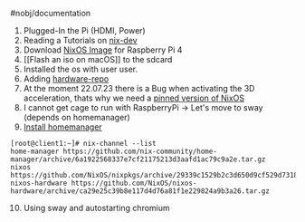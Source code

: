#nobj/documentation 

1. Plugged-In the Pi (HDMI, Power)
2. Reading a Tutorials on [nix-dev](https://nix.dev/tutorials/nixos/installing-nixos-on-a-raspberry-pi)
3. Download [NixOS Image](https://hydra.nixos.org/build/228543556/download/1/nixos-sd-image-23.11pre506249.9ca785644d0-aarch64-linux.img.zst) for Raspberry Pi 4 
4. [[Flash an iso on macOS]] to the sdcard
5. Installed the os with user user. 
6. Adding [hardware-repo](https://github.com/NixOS/nixos-hardware)
7. At the moment 22.07.23 there is a Bug when activating the 3D acceleration, thats why we need a [pinned version of NixOS](https://github.com/NixOS/nixos-hardware/issues/631#issuecomment-1640643051)
8. I cannot get cage to run with RaspberryPi -> Let's move to sway (depends on homemanager)
9. [Install homemanager](https://nix-community.github.io/home-manager/index.html#sec-install-nixos-module) 

```shell
[root@client1:~]# nix-channel --list
home-manager https://github.com/nix-community/home-manager/archive/6a1922568337e7cf21175213d3aafd1ac79c9a2e.tar.gz
nixos https://github.com/NixOS/nixpkgs/archive/29339c1529b2c3d650d9cf529d7318ed997c149f.tar.gz
nixos-hardware https://github.com/NixOS/nixos-hardware/archive/ca29e25c39b8e117d4d76a81f1e229824a9b3a26.tar.gz
```
10. Using sway and autostarting chromium